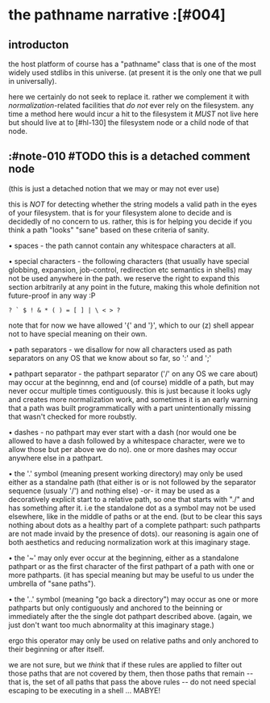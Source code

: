 # the pathname narrative :[#004]

## introducton

the host platform of course has a "pathname" class that is one of the
most widely used stdlibs in this universe. (at present it is the only
one that we pull in universally).

here we certainly do not seek to replace it. rather we complement it
with *normalization*-related facilities that *do not* ever rely on the
filesystem. any time a method here would incur a hit to the filesystem it
*MUST* not live here but should live at to [#hl-130] the filesystem node
or a child node of that node.




## :#note-010 #TODO this is a detached comment node

(this is just a detached notion that we may or may not ever use)

this is *NOT* for detecting whether the string models a valid path in
the eyes of your filesystem. that is for your filesystem alone to decide
and is decidedly of no concern to us. rather, this is for helping you
decide if you think a path "looks" "sane" based on these criteria of
sanity.

• spaces - the path cannot contain any whitespace characters at all.

• special characters - the following characters (that usually have special
  globbing, expansion, job-control, redirection etc semantics in shells)
  may not be used anywhere in the path. we reserve the right to expand
  this section arbitrarily at any point in the future, making this whole
  definition not future-proof in any way :P

    ? ` $ ! & * ( ) = [ ] | \ < > ?

  note that for now we have allowed '{' and '}', which to our (z) shell
  appear not to have special meaning on their own.

• path separators - we disallow for now all characters used as path
  separators on any OS that we know about so far, so ':' and ';'

• pathpart separator - the pathpart separator ('/' on any OS we care about)
  may occur at the beginnng, end and (of course) middle of a path, but may
  never occur multiple times contiguously. this is just because it looks
  ugly and creates more normalization work, and sometimes it is an early
  warning that a path was built programmatically with a part unintentionally
  missing that wasn't checked for more roubstly.

• dashes - no pathpart may ever start with a dash (nor would one be
  allowed to have a dash followed by a whitespace character, were we to
  allow those but per above we do no). one or more dashes may occur
  anywhere else in a pathpart.

• the '.' symbol (meaning present working directory) may only be used
  either as a standalne path (that either is or is not followed by the
  separator sequence (usualy '/') and nothing else) -or- it may be used as
  a decoratively explicit start to a relative path, so one that starts
  with "./" and has something after it. i.e the standalone dot as a
  symbol may not be used elsewhere, like in the middle of paths or at
  the end. (but to be clear this says nothing about dots as a healthy part
  of a complete pathpart: such pathparts are not made invaid by the
  presence of dots). our reasoning is again one of both aesthetics and
  reducing normalization work at this imaginary stage.

• the '~' may only ever occur at the beginning, either as a standalone
  pathpart or as the first character of the first pathpart of a path
  with one or more pathparts. (it has special meaning but may be useful
  to us under the umbrella of "sane paths").

• the '..' symbol (meaning "go back a directory") may occur as one or
  more pathparts but only contiguously and anchored to the beinning or
  immediately after the the single dot pathpart described above. (again,
  we just don't want too much abnormality at this imaginary stage.)

  ergo this operator may only be used on relative paths and only
  anchored to their beginning or after itself.


we are not sure, but we *think* that if these rules are applied to
filter out those paths that are not covered by them, then those paths that
remain -- that is, the set of all paths that pass the above rules --
do not need special escaping to be executing in a shell ... MABYE!
